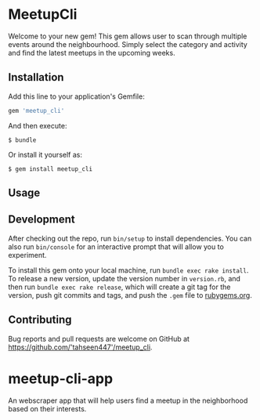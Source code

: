 # MeetupCli

Welcome to your new gem! This gem allows user to scan through multiple events around the neighbourhood. Simply select the category and activity and find the latest meetups in the upcoming weeks.

## Installation

Add this line to your application's Gemfile:

```ruby
gem 'meetup_cli'
```

And then execute:

    $ bundle

Or install it yourself as:

    $ gem install meetup_cli

## Usage



## Development

After checking out the repo, run `bin/setup` to install dependencies. You can also run `bin/console` for an interactive prompt that will allow you to experiment.

To install this gem onto your local machine, run `bundle exec rake install`. To release a new version, update the version number in `version.rb`, and then run `bundle exec rake release`, which will create a git tag for the version, push git commits and tags, and push the `.gem` file to [rubygems.org](https://rubygems.org).

## Contributing

Bug reports and pull requests are welcome on GitHub at https://github.com/'tahseen447'/meetup_cli.

# meetup-cli-app
An webscraper app that will help users find a meetup in the neighborhood based on their interests.
